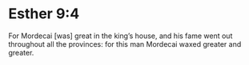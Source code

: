 # Esther 9:4

For Mordecai [was] great in the king’s house, and his fame went out throughout all the provinces: for this man Mordecai waxed greater and greater.
